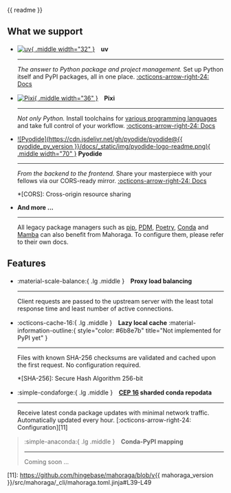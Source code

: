 {{ readme }}
## What we support
<div class="grid cards" markdown>

- [![uv](https://astral.sh/static/SVG/UV.svg){ .middle width="32" }][1]　__uv__

    ---

    *The answer to Python package and project management.* Set up Python itself
    and PyPI packages, all in one place.
    [:octicons-arrow-right-24: Docs](tutorial.md#uv)

- [![Pixi](https://pixi.sh/latest/assets/pixi.png){ .middle width="36" }][2]　__Pixi__

    ---

    *Not only Python.* Install toolchains for [various programming languages][3]
    and take full control of your workflow.
    [:octicons-arrow-right-24: Docs](tutorial.md#pixi)

- [![Pyodide](https://cdn.jsdelivr.net/gh/pyodide/pyodide@{{ pyodide_py_version }}/docs/_static/img/pyodide-logo-readme.png){ .middle width="70" }][4] __Pyodide__

    ---

    *From the backend to the frontend.* Share your masterpiece with your
    fellows via our CORS-ready mirror.
    [:octicons-arrow-right-24: Docs](tutorial.md#pyodide)

    *[CORS]: Cross-origin resource sharing

- __And more ...__

    ---

    All legacy package managers such as [pip][5], [PDM][6], [Poetry][7],
    [Conda][8] and [Mamba][9] can also benefit from Mahoraga. To configure them,
    please refer to their own docs.

</div>

## Features
<div class="grid cards" markdown>

- :material-scale-balance:{ .lg .middle }　__Proxy load balancing__

    ---

    Client requests are passed to the upstream server with the least total
    response time and least number of active connections.

- :octicons-cache-16:{ .lg .middle }　__Lazy local cache__ :material-information-outline:{ style="color: #6b8e7b" title="Not implemented for PyPI yet" }

    ---

    Files with known SHA-256 checksums are validated and cached upon the first
    request. No configuration required.

    *[SHA-256]: Secure Hash Algorithm 256-bit

- :simple-condaforge:{ .lg .middle }　__[CEP 16][10] sharded conda repodata__

    ---

    Receive latest conda package updates with minimal network traffic.
    Automatically updated every hour.
    [:octicons-arrow-right-24: Configuration][11]

> :simple-anaconda:{ .lg .middle }　__Conda-PyPI mapping__
>
> ---
>
> Coming soon ...

</div>

[1]: https://docs.astral.sh/uv/
[2]: https://pixi.sh/latest/
[3]: https://pixi.sh/latest/#available-software
[4]: https://pyodide.org/en/stable/
[5]: https://pip.pypa.io/en/stable/
[6]: https://pdm-project.org/en/latest/
[7]: https://python-poetry.org/
[8]: https://docs.conda.io/projects/conda/en/stable/
[9]: https://mamba.readthedocs.io/en/latest/
[10]: https://conda.org/learn/ceps/cep-0016/
[11]: https://github.com/hingebase/mahoraga/blob/v{{ mahoraga_version }}/src/mahoraga/_cli/mahoraga.toml.jinja#L39-L49
